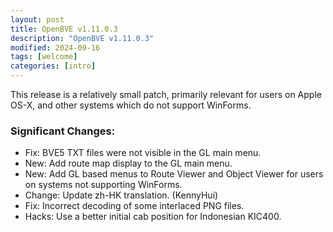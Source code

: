 ```yaml
---
layout: post
title: OpenBVE v1.11.0.3
description: "OpenBVE v1.11.0.3"
modified: 2024-09-16
tags: [welcome]
categories: [intro]
---
```


This release is a relatively small patch, primarily relevant for users on Apple OS-X, and other systems which do not support WinForms.

### Significant Changes:
* Fix: BVE5 TXT files were not visible in the GL main menu.
* New: Add route map display to the GL main menu.
* New: Add GL based menus to Route Viewer and Object Viewer for users on systems not supporting WinForms.
* Change: Update zh-HK translation. (KennyHui)
* Fix: Incorrect decoding of some interlaced PNG files.
* Hacks: Use a better initial cab position for Indonesian KIC400.
